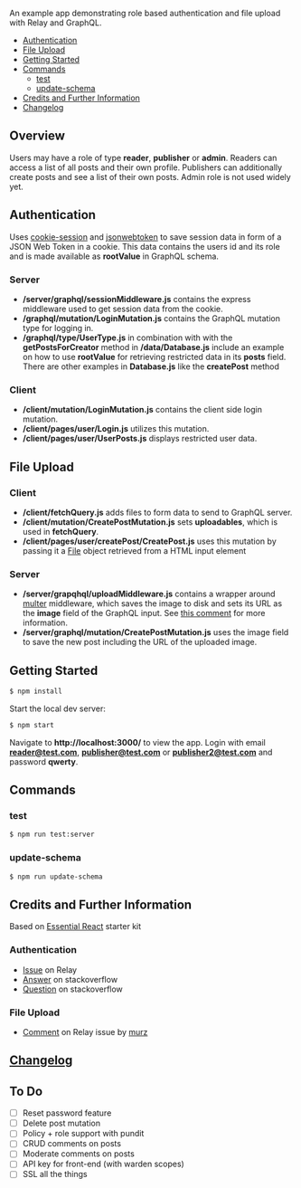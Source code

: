 An example app demonstrating role based authentication and file upload with Relay and GraphQL.

- [Authentication](#authentication)
- [File Upload](#file-upload)
- [Getting Started](#getting-started)
- [Commands](#commands)
  - [test](#test)
  - [update-schema](#update-schema)
- [Credits and Further Information](#credits-and-further-information)
- [Changelog](#changelog)

## Overview
Users may have a role of type **reader**, **publisher** or **admin**. Readers can access a list of all posts and their own profile. Publishers can additionally create posts and see a list of their own posts. Admin role is not used widely yet.

## Authentication

Uses [cookie-session](https://github.com/expressjs/cookie-session) and [jsonwebtoken](https://github.com/auth0/node-jsonwebtoken) to save session data in form of a JSON Web Token in a cookie. This data contains the users id and its role and is made available as **rootValue** in GraphQL schema.

### Server

- **/server/graphql/sessionMiddleware.js** contains the express middleware used to get session data from the cookie.
- **/graphql/mutation/LoginMutation.js** contains the GraphQL mutation type for logging in.
- **/graphql/type/UserType.js** in combination with with the **getPostsForCreator** method in **/data/Database.js** include an example on how to use **rootValue** for retrieving restricted data in its **posts** field. There are other examples in **Database.js** like the **createPost** method

### Client

- **/client/mutation/LoginMutation.js** contains the client side login mutation.
- **/client/pages/user/Login.js** utilizes this mutation.
- **/client/pages/user/UserPosts.js** displays restricted user data.

## File Upload

### Client

- **/client/fetchQuery.js** adds files to form data to send to GraphQL server.
- **/client/mutation/CreatePostMutation.js** sets **uploadables**, which is used in **fetchQuery**.
- **/client/pages/user/createPost/CreatePost.js** uses this mutation by passing it a [File](https://developer.mozilla.org/en/docs/Web/API/File) object retrieved from a HTML input element

### Server

- **/server/grapqhql/uploadMiddleware.js** contains a wrapper around [multer](https://github.com/expressjs/multer) middleware, which saves the image to disk and sets its URL as the **image** field of the GraphQL input. See [this comment](https://github.com/graphql/express-graphql/issues/9#issuecomment-143331902) for more information.
- **/server/graphql/mutation/CreatePostMutation.js** uses the image field to save the new post including the URL of the uploaded image.

## Getting Started

```sh
$ npm install
```

Start the local dev server:

```sh
$ npm start
```

Navigate to **http://localhost:3000/** to view the app. Login with email **reader@test.com**, **publisher@test.com** or **publisher2@test.com** and password **qwerty**.

## Commands

### test

```sh
$ npm run test:server
```

### update-schema

```sh
$ npm run update-schema
```

## Credits and Further Information

Based on [Essential React](https://github.com/pheuter/essential-react) starter kit

### Authentication

- [Issue](https://github.com/facebook/relay/issues/294) on Relay
- [Answer](http://stackoverflow.com/a/34974614/3489363) on stackoverflow
- [Question](http://stackoverflow.com/questions/33550843/authentication-and-access-control-with-relay) on stackoverflow

### File Upload

- [Comment](https://github.com/graphql/express-graphql/issues/9#issuecomment-143331902) on Relay issue by [murz](https://github.com/murz)

## [Changelog](CHANGELOG.md)

## To Do
- [ ] Reset password feature
- [ ] Delete post mutation
- [ ] Policy + role support with pundit
- [ ] CRUD comments on posts
- [ ] Moderate comments on posts
- [ ] API key for front-end (with warden scopes)
- [ ] SSL all the things